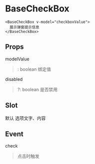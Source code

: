 # BaseCheckBox
```
<BaseCheckBox v-model="checkboxValue">
  展示弹窗提示信息
</BaseCheckBox>
```

## Props
modelValue
>: boolean 绑定值

disabled
>?: boolean 是否禁用

## Slot
默认 选项文字、内容

## Event
check
>点击时触发
